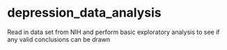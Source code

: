 # depression_data_analysis
Read in data set from NIH and perform basic exploratory analysis to see if any valid conclusions can be drawn
